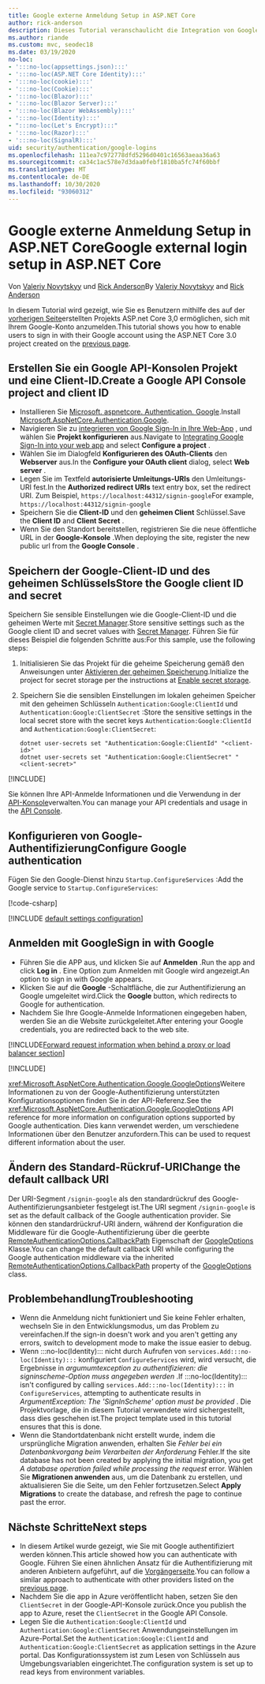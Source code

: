 ```yaml
---
title: Google externe Anmeldung Setup in ASP.NET Core
author: rick-anderson
description: Dieses Tutorial veranschaulicht die Integration von Google-Konto der Benutzerauthentifizierung in eine vorhandene ASP.NET Core-app.
ms.author: riande
ms.custom: mvc, seodec18
ms.date: 03/19/2020
no-loc:
- ':::no-loc(appsettings.json):::'
- ':::no-loc(ASP.NET Core Identity):::'
- ':::no-loc(cookie):::'
- ':::no-loc(Cookie):::'
- ':::no-loc(Blazor):::'
- ':::no-loc(Blazor Server):::'
- ':::no-loc(Blazor WebAssembly):::'
- ':::no-loc(Identity):::'
- ":::no-loc(Let's Encrypt):::"
- ':::no-loc(Razor):::'
- ':::no-loc(SignalR):::'
uid: security/authentication/google-logins
ms.openlocfilehash: 111ea7c972778dfd5296d0401c16563aeaa36a63
ms.sourcegitcommit: ca34c1ac578e7d3daa0febf1810ba5fc74f60bbf
ms.translationtype: MT
ms.contentlocale: de-DE
ms.lasthandoff: 10/30/2020
ms.locfileid: "93060312"
---
```

# <a name="google-external-login-setup-in-aspnet-core"></a><span data-ttu-id="59ab7-103">Google externe Anmeldung Setup in ASP.NET Core</span><span class="sxs-lookup"><span data-stu-id="59ab7-103">Google external login setup in ASP.NET Core</span></span>

<span data-ttu-id="59ab7-104">Von [Valeriy Novytskyy](https://github.com/01binary) und [Rick Anderson](https://twitter.com/RickAndMSFT)</span><span class="sxs-lookup"><span data-stu-id="59ab7-104">By [Valeriy Novytskyy](https://github.com/01binary) and [Rick Anderson](https://twitter.com/RickAndMSFT)</span></span>

<span data-ttu-id="59ab7-105">In diesem Tutorial wird gezeigt, wie Sie es Benutzern mithilfe des auf der [vorherigen Seite](xref:security/authentication/social/index)erstellten Projekts ASP.net Core 3,0 ermöglichen, sich mit Ihrem Google-Konto anzumelden.</span><span class="sxs-lookup"><span data-stu-id="59ab7-105">This tutorial shows you how to enable users to sign in with their Google account using the ASP.NET Core 3.0 project created on the [previous page](xref:security/authentication/social/index).</span></span>

## <a name="create-a-google-api-console-project-and-client-id"></a><span data-ttu-id="59ab7-106">Erstellen Sie ein Google API-Konsolen Projekt und eine Client-ID.</span><span class="sxs-lookup"><span data-stu-id="59ab7-106">Create a Google API Console project and client ID</span></span>

* <span data-ttu-id="59ab7-107">Installieren Sie [Microsoft. aspnetcore. Authentication. Google](https://www.nuget.org/packages/Microsoft.AspNetCore.Authentication.Google).</span><span class="sxs-lookup"><span data-stu-id="59ab7-107">Install [Microsoft.AspNetCore.Authentication.Google](https://www.nuget.org/packages/Microsoft.AspNetCore.Authentication.Google).</span></span>
* <span data-ttu-id="59ab7-108">Navigieren Sie zu [integrieren von Google Sign-In in Ihre Web-App](https://developers.google.com/identity/sign-in/web/sign-in) , und wählen Sie **Projekt konfigurieren** aus.</span><span class="sxs-lookup"><span data-stu-id="59ab7-108">Navigate to [Integrating Google Sign-In into your web app](https://developers.google.com/identity/sign-in/web/sign-in) and select **Configure a project** .</span></span>
* <span data-ttu-id="59ab7-109">Wählen Sie im Dialogfeld **Konfigurieren des OAuth-Clients** den **Webserver** aus.</span><span class="sxs-lookup"><span data-stu-id="59ab7-109">In the **Configure your OAuth client** dialog, select **Web server** .</span></span>
* <span data-ttu-id="59ab7-110">Legen Sie im Textfeld **autorisierte Umleitungs-URIs** den Umleitungs-URI fest.</span><span class="sxs-lookup"><span data-stu-id="59ab7-110">In the **Authorized redirect URIs** text entry box, set the redirect URI.</span></span> <span data-ttu-id="59ab7-111">Zum Beispiel, `https://localhost:44312/signin-google`</span><span class="sxs-lookup"><span data-stu-id="59ab7-111">For example, `https://localhost:44312/signin-google`</span></span>
* <span data-ttu-id="59ab7-112">Speichern Sie die **Client-ID** und den **geheimen Client** Schlüssel.</span><span class="sxs-lookup"><span data-stu-id="59ab7-112">Save the **Client ID** and **Client Secret** .</span></span>
* <span data-ttu-id="59ab7-113">Wenn Sie den Standort bereitstellen, registrieren Sie die neue öffentliche URL in der **Google-Konsole** .</span><span class="sxs-lookup"><span data-stu-id="59ab7-113">When deploying the site, register the new public url from the **Google Console** .</span></span>

## <a name="store-the-google-client-id-and-secret"></a><span data-ttu-id="59ab7-114">Speichern der Google-Client-ID und des geheimen Schlüssels</span><span class="sxs-lookup"><span data-stu-id="59ab7-114">Store the Google client ID and secret</span></span>

<span data-ttu-id="59ab7-115">Speichern Sie sensible Einstellungen wie die Google-Client-ID und die geheimen Werte mit [Secret Manager](xref:security/app-secrets).</span><span class="sxs-lookup"><span data-stu-id="59ab7-115">Store sensitive settings such as the Google client ID and secret values with [Secret Manager](xref:security/app-secrets).</span></span> <span data-ttu-id="59ab7-116">Führen Sie für dieses Beispiel die folgenden Schritte aus:</span><span class="sxs-lookup"><span data-stu-id="59ab7-116">For this sample, use the following steps:</span></span>

1. <span data-ttu-id="59ab7-117">Initialisieren Sie das Projekt für die geheime Speicherung gemäß den Anweisungen unter [Aktivieren der geheimen Speicherung](xref:security/app-secrets#enable-secret-storage).</span><span class="sxs-lookup"><span data-stu-id="59ab7-117">Initialize the project for secret storage per the instructions at [Enable secret storage](xref:security/app-secrets#enable-secret-storage).</span></span>
1. <span data-ttu-id="59ab7-118">Speichern Sie die sensiblen Einstellungen im lokalen geheimen Speicher mit den geheimen Schlüsseln `Authentication:Google:ClientId` und `Authentication:Google:ClientSecret` :</span><span class="sxs-lookup"><span data-stu-id="59ab7-118">Store the sensitive settings in the local secret store with the secret keys `Authentication:Google:ClientId` and `Authentication:Google:ClientSecret`:</span></span>

    ```dotnetcli
    dotnet user-secrets set "Authentication:Google:ClientId" "<client-id>"
    dotnet user-secrets set "Authentication:Google:ClientSecret" "<client-secret>"
    ```

[!INCLUDE[](~/includes/environmentVarableColon.md)]

<span data-ttu-id="59ab7-119">Sie können Ihre API-Anmelde Informationen und die Verwendung in der [API-Konsole](https://console.developers.google.com/apis/dashboard)verwalten.</span><span class="sxs-lookup"><span data-stu-id="59ab7-119">You can manage your API credentials and usage in the [API Console](https://console.developers.google.com/apis/dashboard).</span></span>

## <a name="configure-google-authentication"></a><span data-ttu-id="59ab7-120">Konfigurieren von Google-Authentifizierung</span><span class="sxs-lookup"><span data-stu-id="59ab7-120">Configure Google authentication</span></span>

<span data-ttu-id="59ab7-121">Fügen Sie den Google-Dienst hinzu `Startup.ConfigureServices` :</span><span class="sxs-lookup"><span data-stu-id="59ab7-121">Add the Google service to `Startup.ConfigureServices`:</span></span>

[!code-csharp[](~/security/authentication/social/social-code/3.x/StartupGoogle3x.cs?highlight=11-19)]

[!INCLUDE [default settings configuration](includes/default-settings2-2.md)]

## <a name="sign-in-with-google"></a><span data-ttu-id="59ab7-122">Anmelden mit Google</span><span class="sxs-lookup"><span data-stu-id="59ab7-122">Sign in with Google</span></span>

* <span data-ttu-id="59ab7-123">Führen Sie die APP aus, und klicken Sie auf **Anmelden** .</span><span class="sxs-lookup"><span data-stu-id="59ab7-123">Run the app and click **Log in** .</span></span> <span data-ttu-id="59ab7-124">Eine Option zum Anmelden mit Google wird angezeigt.</span><span class="sxs-lookup"><span data-stu-id="59ab7-124">An option to sign in with Google appears.</span></span>
* <span data-ttu-id="59ab7-125">Klicken Sie auf die **Google** -Schaltfläche, die zur Authentifizierung an Google umgeleitet wird.</span><span class="sxs-lookup"><span data-stu-id="59ab7-125">Click the **Google** button, which redirects to Google for authentication.</span></span>
* <span data-ttu-id="59ab7-126">Nachdem Sie Ihre Google-Anmelde Informationen eingegeben haben, werden Sie an die Website zurückgeleitet.</span><span class="sxs-lookup"><span data-stu-id="59ab7-126">After entering your Google credentials, you are redirected back to the web site.</span></span>

[!INCLUDE[Forward request information when behind a proxy or load balancer section](includes/forwarded-headers-middleware.md)]

[!INCLUDE[](includes/chain-auth-providers.md)]

<span data-ttu-id="59ab7-127"><xref:Microsoft.AspNetCore.Authentication.Google.GoogleOptions>Weitere Informationen zu von der Google-Authentifizierung unterstützten Konfigurationsoptionen finden Sie in der API-Referenz.</span><span class="sxs-lookup"><span data-stu-id="59ab7-127">See the <xref:Microsoft.AspNetCore.Authentication.Google.GoogleOptions> API reference for more information on configuration options supported by Google authentication.</span></span> <span data-ttu-id="59ab7-128">Dies kann verwendet werden, um verschiedene Informationen über den Benutzer anzufordern.</span><span class="sxs-lookup"><span data-stu-id="59ab7-128">This can be used to request different information about the user.</span></span>

## <a name="change-the-default-callback-uri"></a><span data-ttu-id="59ab7-129">Ändern des Standard-Rückruf-URI</span><span class="sxs-lookup"><span data-stu-id="59ab7-129">Change the default callback URI</span></span>

<span data-ttu-id="59ab7-130">Der URI-Segment `/signin-google` als den standardrückruf des Google-Authentifizierungsanbieter festgelegt ist.</span><span class="sxs-lookup"><span data-stu-id="59ab7-130">The URI segment `/signin-google` is set as the default callback of the Google authentication provider.</span></span> <span data-ttu-id="59ab7-131">Sie können den standardrückruf-URI ändern, während der Konfiguration die Middleware für die Google-Authentifizierung über die geerbte [RemoteAuthenticationOptions.CallbackPath](/dotnet/api/microsoft.aspnetcore.authentication.remoteauthenticationoptions.callbackpath) Eigenschaft der [GoogleOptions](/dotnet/api/microsoft.aspnetcore.authentication.google.googleoptions) Klasse.</span><span class="sxs-lookup"><span data-stu-id="59ab7-131">You can change the default callback URI while configuring the Google authentication middleware via the inherited [RemoteAuthenticationOptions.CallbackPath](/dotnet/api/microsoft.aspnetcore.authentication.remoteauthenticationoptions.callbackpath) property of the [GoogleOptions](/dotnet/api/microsoft.aspnetcore.authentication.google.googleoptions) class.</span></span>

## <a name="troubleshooting"></a><span data-ttu-id="59ab7-132">Problembehandlung</span><span class="sxs-lookup"><span data-stu-id="59ab7-132">Troubleshooting</span></span>

* <span data-ttu-id="59ab7-133">Wenn die Anmeldung nicht funktioniert und Sie keine Fehler erhalten, wechseln Sie in den Entwicklungsmodus, um das Problem zu vereinfachen.</span><span class="sxs-lookup"><span data-stu-id="59ab7-133">If the sign-in doesn't work and you aren't getting any errors, switch to development mode to make the issue easier to debug.</span></span>
* <span data-ttu-id="59ab7-134">Wenn :::no-loc(Identity)::: nicht durch Aufrufen von `services.Add:::no-loc(Identity):::` konfiguriert `ConfigureServices` wird, wird versucht, die Ergebnisse in *argumumtexception zu authentifizieren: die signinscheme-Option muss angegeben werden* .</span><span class="sxs-lookup"><span data-stu-id="59ab7-134">If :::no-loc(Identity)::: isn't configured by calling `services.Add:::no-loc(Identity):::` in `ConfigureServices`, attempting to authenticate results in *ArgumentException: The 'SignInScheme' option must be provided* .</span></span> <span data-ttu-id="59ab7-135">Die Projektvorlage, die in diesem Tutorial verwendete wird sichergestellt, dass dies geschehen ist.</span><span class="sxs-lookup"><span data-stu-id="59ab7-135">The project template used in this tutorial ensures that this is done.</span></span>
* <span data-ttu-id="59ab7-136">Wenn die Standortdatenbank nicht erstellt wurde, indem die ursprüngliche Migration anwenden, erhalten Sie *Fehler bei ein Datenbankvorgang beim Verarbeiten der Anforderung* Fehler.</span><span class="sxs-lookup"><span data-stu-id="59ab7-136">If the site database has not been created by applying the initial migration, you get *A database operation failed while processing the request* error.</span></span> <span data-ttu-id="59ab7-137">Wählen Sie **Migrationen anwenden** aus, um die Datenbank zu erstellen, und aktualisieren Sie die Seite, um den Fehler fortzusetzen.</span><span class="sxs-lookup"><span data-stu-id="59ab7-137">Select **Apply Migrations** to create the database, and refresh the page to continue past the error.</span></span>

## <a name="next-steps"></a><span data-ttu-id="59ab7-138">Nächste Schritte</span><span class="sxs-lookup"><span data-stu-id="59ab7-138">Next steps</span></span>

* <span data-ttu-id="59ab7-139">In diesem Artikel wurde gezeigt, wie Sie mit Google authentifiziert werden können.</span><span class="sxs-lookup"><span data-stu-id="59ab7-139">This article showed how you can authenticate with Google.</span></span> <span data-ttu-id="59ab7-140">Führen Sie einen ähnlichen Ansatz für die Authentifizierung mit anderen Anbietern aufgeführt, auf die [Vorgängerseite](xref:security/authentication/social/index).</span><span class="sxs-lookup"><span data-stu-id="59ab7-140">You can follow a similar approach to authenticate with other providers listed on the [previous page](xref:security/authentication/social/index).</span></span>
* <span data-ttu-id="59ab7-141">Nachdem Sie die app in Azure veröffentlicht haben, setzen Sie den `ClientSecret` in der Google-API-Konsole zurück.</span><span class="sxs-lookup"><span data-stu-id="59ab7-141">Once you publish the app to Azure, reset the `ClientSecret` in the Google API Console.</span></span>
* <span data-ttu-id="59ab7-142">Legen Sie die `Authentication:Google:ClientId` und `Authentication:Google:ClientSecret` Anwendungseinstellungen im Azure-Portal.</span><span class="sxs-lookup"><span data-stu-id="59ab7-142">Set the `Authentication:Google:ClientId` and `Authentication:Google:ClientSecret` as application settings in the Azure portal.</span></span> <span data-ttu-id="59ab7-143">Das Konfigurationssystem ist zum Lesen von Schlüsseln aus Umgebungsvariablen eingerichtet.</span><span class="sxs-lookup"><span data-stu-id="59ab7-143">The configuration system is set up to read keys from environment variables.</span></span>
